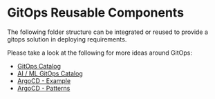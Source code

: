 # GitOps Reusable Components

The following folder structure can be integrated or reused
to provide a gitops solution in deploying requirements.

Please take a look at the following for more ideas around GitOps:

- [GitOps Catalog](https://github.com/redhat-cop/gitops-catalog)
- [AI / ML GitOps Catalog](https://github.com/redhat-na-ssa/demo-ai-gitops-catalog)
- [ArgoCD - Example](https://github.com/gnunn-gitops/cluster-config)
- [ArgoCD - Patterns](https://github.com/gnunn-gitops/standards)